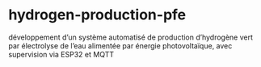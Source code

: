 # hydrogen-production-pfe
développement d’un système automatisé de production d’hydrogène vert par électrolyse de l’eau alimentée par énergie photovoltaïque, avec supervision via ESP32 et MQTT

